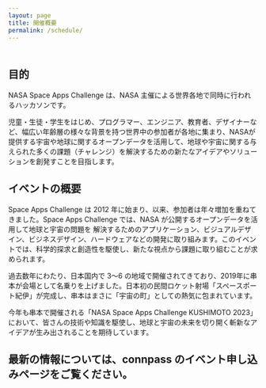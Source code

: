 ```yaml
---
layout: page
title: 開催概要
permalink: /schedule/
---
```


<div style="margin: 50px 0;">
<h2>目的</h2>
  <p>NASA Space Apps Challenge は、NASA 主催による世界各地で同時に行われるハッカソンです。</p>
  <p>児童・生徒・学生をはじめ、プログラマー、エンジニア、教育者、デザイナーなど、幅広い年齢層の様々な背景を持つ世界中の参加者が各地に集まり、NASAが提供する宇宙や地球に関するオープンデータを活用して、地球や宇宙に関する与えられた多くの課題（チャレンジ）を解決するための新たなアイデアやソリューションを創発すことを目指します。</p>
  <p></p>
  <h2>イベントの概要</h2>
<p>Space Apps Challenge は 2012 年に始まり、以来、参加者は年々増加を重ねてきました。Space Apps Challenge では、NASA が公開するオープンデータを活用して地球と宇宙の問題を
解決するためのアプリケーション、ビジュアルデザイン、ビジネスデザイン、ハードウェアなどの開発に取り組みます。このイベントでは、科学的探求と創造性を駆使し、新たな視点から課題に取り組むことが求められます。</p>
<p>過去数年にわたり、日本国内で 3～6 の地域で開催されてきており、2019年に串本が会場として名乗りを上げました。日本初の民間ロケット射場「スペースポート紀伊」が完成し、串本はまさに「宇宙の町」としての熱気に包まれています。</p>
<p>今年も串本で開催される「NASA Space Apps Challenge KUSHIMOTO 2023」において、皆さんの技術や知識を駆使し、地球と宇宙の未来を切り開く斬新なアイデアが生み出されることを期待しています。</p>

  <p></p>
  <p></p>
<h2>最新の情報については、<!--a href="https://spaceappsjapan.connpass.com/event/259498/"-->connpass のイベント申し込みページをご覧ください。</h2>


</div>
